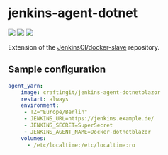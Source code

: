 # jenkins-agent-dotnet
![](https://badgen.net/docker/pulls/craftingit/jenkins-agent-dotnetblazor?icon=docker&label=pulls)
![](https://badgen.net/docker/stars/craftingit/jenkins-agent-dotnetblazor?icon=docker&label=stars)
![](https://badgen.net/github/release/craftingitde/jenkins-agent/stable)

Extension of the [JenkinsCI/docker-slave](https://github.com/jenkinsci/docker-slave) repository.

## Sample configuration
```yaml
agent_yarn:
    image: craftingit/jenkins-agent-dotnetblazor
    restart: always
    environment:
     - TZ="Europe/Berlin"
     - JENKINS_URL=https://jenkins.example.de/
     - JENKINS_SECRET=SuperSecret
     - JENKINS_AGENT_NAME=Docker-dotnetblazor
    volumes:
      - /etc/localtime:/etc/localtime:ro
```